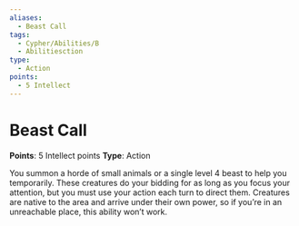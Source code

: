 ```yaml
---
aliases:
  - Beast Call
tags:
  - Cypher/Abilities/B
  - Abilitiesction
type:
  - Action
points:
  - 5 Intellect
---
```


# Beast Call

**Points**: 5 Intellect points
**Type**: Action

You summon a horde of small animals or a single level 4 beast to help you temporarily. These creatures do your bidding for as long as you focus your attention, but you must use your action each turn to direct them. Creatures are native to the area and arrive under their own power, so if you’re in an unreachable place, this ability won’t work.
